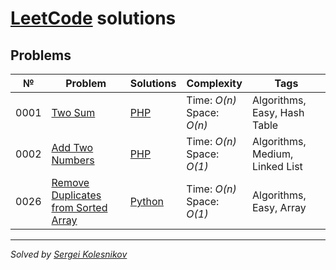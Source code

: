 # [LeetCode](https://leetcode.com/problemset/all/) solutions

## Problems
№    | Problem | Solutions | Complexity | Tags
---- | ------- | --------- | ---------- | ----
0001 | [Two Sum](https://leetcode.com/problems/two-sum) | [PHP](algorithms/two-sum.php) | Time: _O(n)_<br> Space: _O(n)_ | Algorithms, Easy, Hash Table
0002 | [Add Two Numbers](https://leetcode.com/problems/add-two-numbers) | [PHP](algorithms/add-two-numbers.php) |  Time: _O(n)_<br> Space: _O(1)_ | Algorithms, Medium, Linked List
0026 | [Remove Duplicates from Sorted Array](https://leetcode.com/problems/remove-duplicates-from-sorted-array) | [Python](algorithms/remove-duplicates-from-sorted-array.py) |  Time: _O(n)_<br> Space: _O(1)_ | Algorithms, Easy, Array

---
_Solved by [Sergei Kolesnikov](https://github.com/win0err)_
